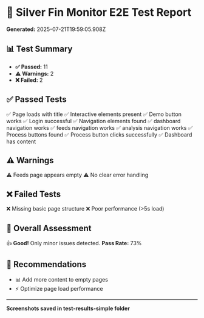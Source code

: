 # 🔬 Silver Fin Monitor E2E Test Report

**Generated:** 2025-07-21T19:59:05.908Z

## 📊 Test Summary

- **✅ Passed:** 11
- **⚠️ Warnings:** 2
- **❌ Failed:** 2

## ✅ Passed Tests

✅ Page loads with title
✅ Interactive elements present
✅ Demo button works
✅ Login successful
✅ Navigation elements found
✅ dashboard navigation works
✅ feeds navigation works
✅ analysis navigation works
✅ Process buttons found
✅ Process button clicks successfully
✅ Dashboard has content

## ⚠️ Warnings

⚠️ Feeds page appears empty
⚠️ No clear error handling

## ❌ Failed Tests

❌ Missing basic page structure
❌ Poor performance (>5s load)

## 🎯 Overall Assessment

👍 **Good!** Only minor issues detected.
**Pass Rate:** 73%

## 🔧 Recommendations

- 📊 Add more content to empty pages
- ⚡ Optimize page load performance

---
**Screenshots saved in test-results-simple folder**
